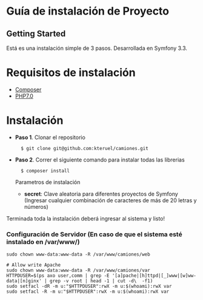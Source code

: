 Guía de instalación de Proyecto
===

## Getting Started

Está es una instalación simple de 3 pasos. Desarrollada en Symfony 3.3.

# Requisitos de instalación

* [Composer](http://getcomposer.org)
* [PHP7.0](https://secure.php.net/)

# Instalación

* **Paso 1**. Clonar el repositorio

        $ git clone git@github.com:kteruel/camiones.git

* **Paso 2**. Correr el siguiente comando para instalar todas las librerias

        $ composer install

     Parametros de instalación
    * **secret**: Clave aleatoria para diferentes proyectos de Symfony (Ingresar cualquier combinación de caracteres de más de 20 letras y números)

Terminada toda la instalación deberá ingresar al sistema y listo!

### Configuración de Servidor (En caso de que el sistema esté instalado en /var/www/)

    sudo chown www-data:www-data -R /var/www/camiones/web

    # Allow write Apache
    sudo chown www-data:www-data -R /var/www/camiones/var
    HTTPDUSER=$(ps axo user,comm | grep -E '[a]pache|[h]ttpd|[_]www|[w]ww-data|[n]ginx' | grep -v root | head -1 | cut -d\  -f1)
    sudo setfacl -dR -m u:"$HTTPDUSER":rwX -m u:$(whoami):rwX var
    sudo setfacl -R -m u:"$HTTPDUSER":rwX -m u:$(whoami):rwX var
